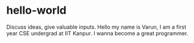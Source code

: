 # hello-world
Discuss ideas, give valuable inputs.
Hello my name is Varun, I am a first year CSE undergrad at IIT Kanpur. I wanna become a great programmer.
